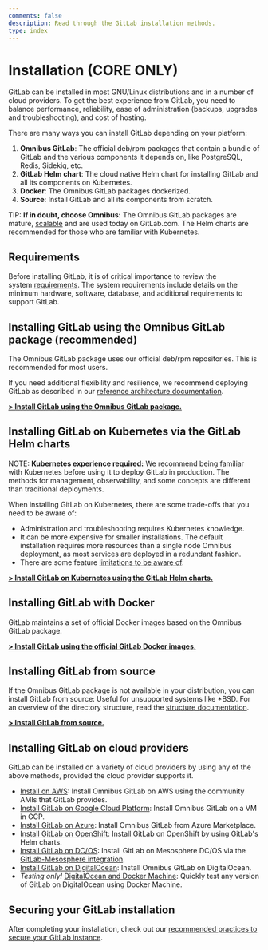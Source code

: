 ```yaml
---
comments: false
description: Read through the GitLab installation methods.
type: index
---
```


# Installation **(CORE ONLY)**

GitLab can be installed in most GNU/Linux distributions and in a number
of cloud providers. To get the best experience from GitLab, you need to balance
performance, reliability, ease of administration (backups, upgrades and troubleshooting),
and cost of hosting.

There are many ways you can install GitLab depending on your platform:

1. **Omnibus GitLab**: The official deb/rpm packages that contain a bundle of GitLab
   and the various components it depends on, like PostgreSQL, Redis, Sidekiq, etc.
1. **GitLab Helm chart**: The cloud native Helm chart for installing GitLab and all
   its components on Kubernetes.
1. **Docker**: The Omnibus GitLab packages dockerized.
1. **Source**: Install GitLab and all its components from scratch.

TIP: **If in doubt, choose Omnibus:**
The Omnibus GitLab packages are mature,
[scalable](../administration/reference_architectures/index.md) and are used
today on GitLab.com. The Helm charts are recommended for those who are familiar
with Kubernetes.

## Requirements

Before installing GitLab, it is of critical importance to review the system [requirements](requirements.md). The system requirements include details on the minimum hardware, software, database, and additional requirements to support GitLab.

## Installing GitLab using the Omnibus GitLab package (recommended)

The Omnibus GitLab package uses our official deb/rpm repositories. This is
recommended for most users.

If you need additional flexibility and resilience, we recommend deploying
GitLab as described in our [reference architecture documentation](../administration/reference_architectures/index.md).

[**> Install GitLab using the Omnibus GitLab package.**](https://about.gitlab.com/install/)

## Installing GitLab on Kubernetes via the GitLab Helm charts

NOTE: **Kubernetes experience required:**
We recommend being familiar with Kubernetes before using it to deploy GitLab in
production. The methods for management, observability, and some concepts are
different than traditional deployments.

When installing GitLab on Kubernetes, there are some trade-offs that you
need to be aware of:

- Administration and troubleshooting requires Kubernetes knowledge.
- It can be more expensive for smaller installations. The default installation
  requires more resources than a single node Omnibus deployment, as most services
  are deployed in a redundant fashion.
- There are some feature [limitations to be aware of](https://docs.gitlab.com/charts/#limitations).

[**> Install GitLab on Kubernetes using the GitLab Helm charts.**](https://docs.gitlab.com/charts/)

## Installing GitLab with Docker

GitLab maintains a set of official Docker images based on the Omnibus GitLab package.

[**> Install GitLab using the official GitLab Docker images.**](docker.md)

## Installing GitLab from source

If the Omnibus GitLab package is not available in your distribution, you can
install GitLab from source: Useful for unsupported systems like \*BSD. For an
overview of the directory structure, read the [structure documentation](structure.md).

[**> Install GitLab from source.**](installation.md)

## Installing GitLab on cloud providers

GitLab can be installed on a variety of cloud providers by using any of
the above methods, provided the cloud provider supports it.

- [Install on AWS](aws/index.md): Install Omnibus GitLab on AWS using the community AMIs that GitLab provides.
- [Install GitLab on Google Cloud Platform](google_cloud_platform/index.md): Install Omnibus GitLab on a VM in GCP.
- [Install GitLab on Azure](azure/index.md): Install Omnibus GitLab from Azure Marketplace.
- [Install GitLab on OpenShift](https://docs.gitlab.com/charts/installation/cloud/openshift.html): Install GitLab on OpenShift by using GitLab's Helm charts.
- [Install GitLab on DC/OS](https://d2iq.com/blog/gitlab-dcos): Install GitLab on Mesosphere DC/OS via the [GitLab-Mesosphere integration](https://about.gitlab.com/blog/2016/09/16/announcing-gitlab-and-mesosphere/).
- [Install GitLab on DigitalOcean](https://about.gitlab.com/blog/2016/04/27/getting-started-with-gitlab-and-digitalocean/): Install Omnibus GitLab on DigitalOcean.
- _Testing only!_ [DigitalOcean and Docker Machine](digitaloceandocker.md):
  Quickly test any version of GitLab on DigitalOcean using Docker Machine.

## Securing your GitLab installation

After completing your installation, check out our [recommended practices to secure your GitLab instance](../security/README.md#securing-your-gitlab-installation).
